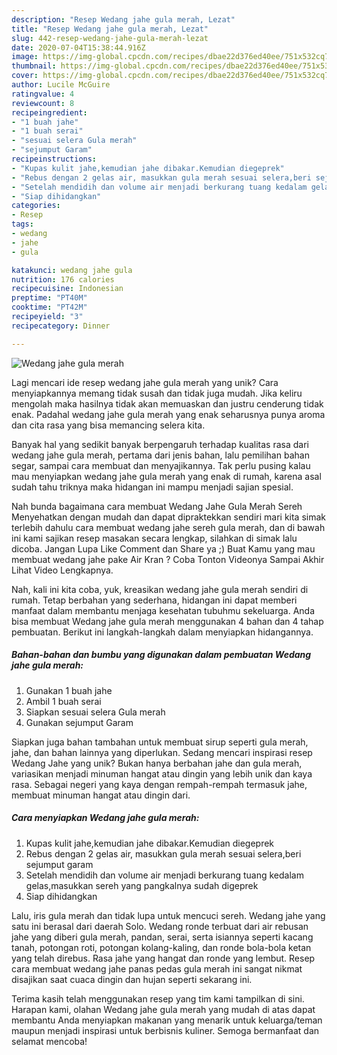 ```yaml
---
description: "Resep Wedang jahe gula merah, Lezat"
title: "Resep Wedang jahe gula merah, Lezat"
slug: 442-resep-wedang-jahe-gula-merah-lezat
date: 2020-07-04T15:38:44.916Z
image: https://img-global.cpcdn.com/recipes/dbae22d376ed40ee/751x532cq70/wedang-jahe-gula-merah-foto-resep-utama.jpg
thumbnail: https://img-global.cpcdn.com/recipes/dbae22d376ed40ee/751x532cq70/wedang-jahe-gula-merah-foto-resep-utama.jpg
cover: https://img-global.cpcdn.com/recipes/dbae22d376ed40ee/751x532cq70/wedang-jahe-gula-merah-foto-resep-utama.jpg
author: Lucile McGuire
ratingvalue: 4
reviewcount: 8
recipeingredient:
- "1 buah jahe"
- "1 buah serai"
- "sesuai selera Gula merah"
- "sejumput Garam"
recipeinstructions:
- "Kupas kulit jahe,kemudian jahe dibakar.Kemudian diegeprek"
- "Rebus dengan 2 gelas air, masukkan gula merah sesuai selera,beri sejumput garam"
- "Setelah mendidih dan volume air menjadi berkurang tuang kedalam gelas,masukkan sereh yang pangkalnya sudah digeprek"
- "Siap dihidangkan"
categories:
- Resep
tags:
- wedang
- jahe
- gula

katakunci: wedang jahe gula 
nutrition: 176 calories
recipecuisine: Indonesian
preptime: "PT40M"
cooktime: "PT42M"
recipeyield: "3"
recipecategory: Dinner

---
```



![Wedang jahe gula merah](https://img-global.cpcdn.com/recipes/dbae22d376ed40ee/751x532cq70/wedang-jahe-gula-merah-foto-resep-utama.jpg)

Lagi mencari ide resep wedang jahe gula merah yang unik? Cara menyiapkannya memang tidak susah dan tidak juga mudah. Jika keliru mengolah maka hasilnya tidak akan memuaskan dan justru cenderung tidak enak. Padahal wedang jahe gula merah yang enak seharusnya punya aroma dan cita rasa yang bisa memancing selera kita.

Banyak hal yang sedikit banyak berpengaruh terhadap kualitas rasa dari wedang jahe gula merah, pertama dari jenis bahan, lalu pemilihan bahan segar, sampai cara membuat dan menyajikannya. Tak perlu pusing kalau mau menyiapkan wedang jahe gula merah yang enak di rumah, karena asal sudah tahu triknya maka hidangan ini mampu menjadi sajian spesial.

Nah bunda bagaimana cara membuat Wedang Jahe Gula Merah Sereh Menyehatkan dengan mudah dan dapat dipraktekkan sendiri mari kita simak terlebih dahulu cara membuat wedang jahe sereh gula merah, dan di bawah ini kami sajikan resep masakan secara lengkap, silahkan di simak lalu dicoba. Jangan Lupa Like Comment dan Share ya ;) Buat Kamu yang mau membuat wedang jahe pake Air Kran ? Coba Tonton Videonya Sampai Akhir Lihat Video Lengkapnya.


Nah, kali ini kita coba, yuk, kreasikan wedang jahe gula merah sendiri di rumah. Tetap berbahan yang sederhana, hidangan ini dapat memberi manfaat dalam membantu menjaga kesehatan tubuhmu sekeluarga. Anda bisa membuat Wedang jahe gula merah menggunakan 4 bahan dan 4 tahap pembuatan. Berikut ini langkah-langkah dalam menyiapkan hidangannya.

<!--inarticleads1-->

##### Bahan-bahan dan bumbu yang digunakan dalam pembuatan Wedang jahe gula merah:

1. Gunakan 1 buah jahe
1. Ambil 1 buah serai
1. Siapkan sesuai selera Gula merah
1. Gunakan sejumput Garam


Siapkan juga bahan tambahan untuk membuat sirup seperti gula merah, jahe, dan bahan lainnya yang diperlukan. Sedang mencari inspirasi resep Wedang Jahe yang unik? Bukan hanya berbahan jahe dan gula merah, variasikan menjadi minuman hangat atau dingin yang lebih unik dan kaya rasa. Sebagai negeri yang kaya dengan rempah-rempah termasuk jahe, membuat minuman hangat atau dingin dari. 

<!--inarticleads2-->

##### Cara menyiapkan Wedang jahe gula merah:

1. Kupas kulit jahe,kemudian jahe dibakar.Kemudian diegeprek
1. Rebus dengan 2 gelas air, masukkan gula merah sesuai selera,beri sejumput garam
1. Setelah mendidih dan volume air menjadi berkurang tuang kedalam gelas,masukkan sereh yang pangkalnya sudah digeprek
1. Siap dihidangkan


Lalu, iris gula merah dan tidak lupa untuk mencuci sereh. Wedang jahe yang satu ini berasal dari daerah Solo. Wedang ronde terbuat dari air rebusan jahe yang diberi gula merah, pandan, serai, serta isiannya seperti kacang tanah, potongan roti, potongan kolang-kaling, dan ronde bola-bola ketan yang telah direbus. Rasa jahe yang hangat dan ronde yang lembut. Resep cara membuat wedang jahe panas pedas gula merah ini sangat nikmat disajikan saat cuaca dingin dan hujan seperti sekarang ini. 

Terima kasih telah menggunakan resep yang tim kami tampilkan di sini. Harapan kami, olahan Wedang jahe gula merah yang mudah di atas dapat membantu Anda menyiapkan makanan yang menarik untuk keluarga/teman maupun menjadi inspirasi untuk berbisnis kuliner. Semoga bermanfaat dan selamat mencoba!

